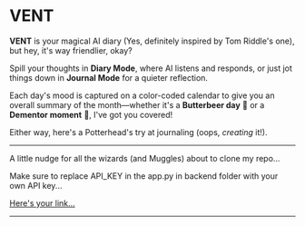 # VENT

**VENT** is your magical AI diary (Yes, definitely inspired by Tom Riddle's one), but hey, it's way friendlier, okay?

Spill your thoughts in **Diary Mode**, where AI listens and responds, or just jot things down in **Journal Mode** for a quieter reflection.

Each day's mood is captured on a color-coded calendar to give you an overall summary of the month—whether it's a **Butterbeer day** 🍻 or a **Dementor moment** 🖤, I've got you covered!

Either way, here's a Potterhead's try at journaling (oops, *creating* it!). 

---

A little nudge for all the wizards (and Muggles) about to clone my repo...

Make sure to replace API_KEY in the app.py in backend folder with your own API key...

[Here's your link...](https://aistudio.google.com/app/apikey)

---

